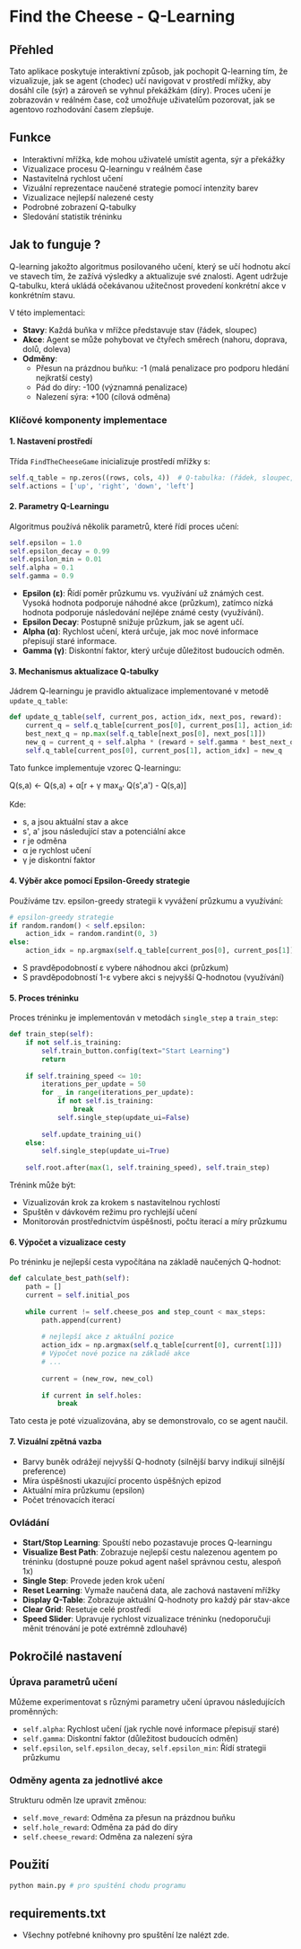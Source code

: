 # Find the Cheese - Q-Learning

## Přehled
Tato aplikace poskytuje interaktivní způsob, jak pochopit Q-learning tím, že vizualizuje, jak se agent (chodec) učí navigovat v prostředí mřížky, aby dosáhl cíle (sýr) a zároveň se vyhnul překážkám (díry). Proces učení je zobrazován v reálném čase, což umožňuje uživatelům pozorovat, jak se agentovo rozhodování časem zlepšuje.

## Funkce

- Interaktivní mřížka, kde mohou uživatelé umístit agenta, sýr a překážky
- Vizualizace procesu Q-learningu v reálném čase
- Nastavitelná rychlost učení
- Vizuální reprezentace naučené strategie pomocí intenzity barev
- Vizualizace nejlepší nalezené cesty
- Podrobné zobrazení Q-tabulky
- Sledování statistik tréninku

## Jak to funguje ?

Q-learning jakožto algoritmus posilovaného učení, který se učí hodnotu akcí ve stavech tím, že zažívá výsledky a aktualizuje své znalosti. Agent udržuje Q-tabulku, která ukládá očekávanou užitečnost provedení konkrétní akce v konkrétním stavu.

V této implementaci:
- **Stavy**: Každá buňka v mřížce představuje stav (řádek, sloupec)
- **Akce**: Agent se může pohybovat ve čtyřech směrech (nahoru, doprava, dolů, doleva)
- **Odměny**: 
  - Přesun na prázdnou buňku: -1 (malá penalizace pro podporu hledání nejkratší cesty)
  - Pád do díry: -100 (významná penalizace)
  - Nalezení sýra: +100 (cílová odměna)

### Klíčové komponenty implementace

#### 1. Nastavení prostředí

Třída `FindTheCheeseGame` inicializuje prostředí mřížky s:
```python
self.q_table = np.zeros((rows, cols, 4))  # Q-tabulka: (řádek, sloupec, akce)
self.actions = ['up', 'right', 'down', 'left']
```

#### 2. Parametry Q-Learningu

Algoritmus používá několik parametrů, které řídí proces učení:
```python
self.epsilon = 1.0
self.epsilon_decay = 0.99
self.epsilon_min = 0.01
self.alpha = 0.1
self.gamma = 0.9
```

- **Epsilon (ε)**: Řídí poměr průzkumu vs. využívání už známých cest. Vysoká hodnota podporuje náhodné akce (průzkum), zatímco nízká hodnota podporuje následování nejlépe známé cesty (využívání).
- **Epsilon Decay**: Postupně snižuje průzkum, jak se agent učí.
- **Alpha (α)**: Rychlost učení, která určuje, jak moc nové informace přepisují staré informace.
- **Gamma (γ)**: Diskontní faktor, který určuje důležitost budoucích odměn.

#### 3. Mechanismus aktualizace Q-tabulky

Jádrem Q-learningu je pravidlo aktualizace implementované v metodě `update_q_table`:

```python
def update_q_table(self, current_pos, action_idx, next_pos, reward):
    current_q = self.q_table[current_pos[0], current_pos[1], action_idx]
    best_next_q = np.max(self.q_table[next_pos[0], next_pos[1]])
    new_q = current_q + self.alpha * (reward + self.gamma * best_next_q - current_q)
    self.q_table[current_pos[0], current_pos[1], action_idx] = new_q
```

Tato funkce implementuje vzorec Q-learningu:

Q(s,a) ← Q(s,a) + α[r + γ max<sub>a'</sub> Q(s',a') - Q(s,a)]

Kde:
- s, a jsou aktuální stav a akce
- s', a' jsou následující stav a potenciální akce
- r je odměna
- α je rychlost učení
- γ je diskontní faktor

#### 4. Výběr akce pomocí Epsilon-Greedy strategie

Používáme tzv. epsilon-greedy strategii k vyvážení průzkumu a využívání:

```python
# epsilon-greedy strategie
if random.random() < self.epsilon:
    action_idx = random.randint(0, 3)
else:
    action_idx = np.argmax(self.q_table[current_pos[0], current_pos[1]])
```

- S pravděpodobností ε vybere náhodnou akci (průzkum)
- S pravděpodobností 1-ε vybere akci s nejvyšší Q-hodnotou (využívání)

#### 5. Proces tréninku

Proces tréninku je implementován v metodách `single_step` a `train_step`:

```python
def train_step(self):
    if not self.is_training:
        self.train_button.config(text="Start Learning")
        return
    
    if self.training_speed <= 10:
        iterations_per_update = 50
        for _ in range(iterations_per_update):
            if not self.is_training:
                break
            self.single_step(update_ui=False)
        
        self.update_training_ui()
    else:
        self.single_step(update_ui=True)
    
    self.root.after(max(1, self.training_speed), self.train_step)
```

Trénink může být:
- Vizualizován krok za krokem s nastavitelnou rychlostí
- Spuštěn v dávkovém režimu pro rychlejší učení
- Monitorován prostřednictvím úspěšnosti, počtu iterací a míry průzkumu

#### 6. Výpočet a vizualizace cesty

Po tréninku je nejlepší cesta vypočítána na základě naučených Q-hodnot:

```python
def calculate_best_path(self):
    path = []
    current = self.initial_pos
    
    while current != self.cheese_pos and step_count < max_steps:
        path.append(current)
        
        # nejlepší akce z aktuální pozice
        action_idx = np.argmax(self.q_table[current[0], current[1]])
        # Výpočet nové pozice na základě akce
        # ...
        
        current = (new_row, new_col)
        
        if current in self.holes:
            break
```

Tato cesta je poté vizualizována, aby se demonstrovalo, co se agent naučil.

#### 7. Vizuální zpětná vazba
- Barvy buněk odrážejí nejvyšší Q-hodnoty (silnější barvy indikují silnější preference)
- Míra úspěšnosti ukazující procento úspěšných epizod
- Aktuální míra průzkumu (epsilon)
- Počet trénovacích iterací

### Ovládání

- **Start/Stop Learning**: Spouští nebo pozastavuje proces Q-learningu
- **Visualize Best Path**: Zobrazuje nejlepší cestu nalezenou agentem po tréninku (dostupné pouze pokud agent našel správnou cestu, alespoň 1x)
- **Single Step**: Provede jeden krok učení
- **Reset Learning**: Vymaže naučená data, ale zachová nastavení mřížky
- **Display Q-Table**: Zobrazuje aktuální Q-hodnoty pro každý pár stav-akce
- **Clear Grid**: Resetuje celé prostředí
- **Speed Slider**: Upravuje rychlost vizualizace tréninku (nedoporučuji měnit trénování je poté extrémně zdlouhavé)


## Pokročilé nastavení
### Úprava parametrů učení

Můžeme experimentovat s různými parametry učení úpravou následujících proměnných:
- `self.alpha`: Rychlost učení (jak rychle nové informace přepisují staré)
- `self.gamma`: Diskontní faktor (důležitost budoucích odměn)
- `self.epsilon`, `self.epsilon_decay`, `self.epsilon_min`: Řídí strategii průzkumu

### Odměny agenta za jednotlivé akce

Strukturu odměn lze upravit změnou:
- `self.move_reward`: Odměna za přesun na prázdnou buňku
- `self.hole_reward`: Odměna za pád do díry
- `self.cheese_reward`: Odměna za nalezení sýra

## **Použití**
```python
python main.py # pro spuštění chodu programu
```

## **requirements.txt**
- Všechny potřebné knihovny pro spuštění lze nalézt zde.
